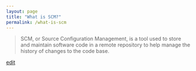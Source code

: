 ```yaml
---
layout: page
title: "What is SCM?"
permalink: /what-is-scm
---
```


> SCM, or Source Configuration Management, is a tool used to store and maintain software code in a remote repository to help manage the history of changes to the code base.

<p class="edit-term"><a href="https://github.com/and-digital/tech-definitions/blob/master/definitions/source-code/scm.md">edit</a></p>
